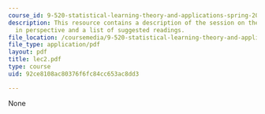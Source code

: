```yaml
---
course_id: 9-520-statistical-learning-theory-and-applications-spring-2006
description: This resource contains a description of the session on the learning problem
  in perspective and a list of suggested readings.
file_location: /coursemedia/9-520-statistical-learning-theory-and-applications-spring-2006/92ce8108ac80376f6fc84cc653ac8dd3_lec2.pdf
file_type: application/pdf
layout: pdf
title: lec2.pdf
type: course
uid: 92ce8108ac80376f6fc84cc653ac8dd3

---
```

None
